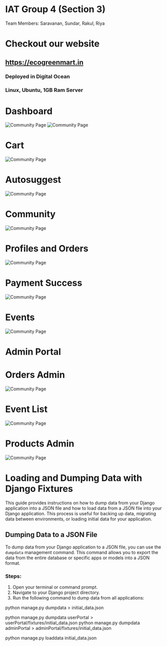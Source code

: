 # IAT Group 4 (Section 3)
Team Members: Saravanan, Sundar, Rakul, Riya

# Checkout our website
<h2><a href="https://ecogreenmart.in">
https://ecogreenmart.in
</a></h2>
<h3>Deployed in Digital Ocean</h3>
<h3>Linux, Ubuntu, 1GB Ram Server</h3>

# Dashboard
![Community Page](Dashboard1.gif)
![Community Page](Dashboard2.gif)

# Cart
![Community Page](cart1.gif)

# Autosuggest
![Community Page](autosuggest.gif)

# Community
![Community Page](community.gif)

# Profiles and Orders
![Community Page](profileandorders.gif)

# Payment Success
![Community Page](paymentsuccess.gif)

# Events
![Community Page](events.gif)

# Admin Portal

# Orders Admin
![Community Page](ordersadmin.gif)

# Event List
![Community Page](eventlistadmin.gif)

# Products Admin
![Community Page](productsadmin.gif)



# Loading and Dumping Data with Django Fixtures

This guide provides instructions on how to dump data from your Django application into a JSON file and how to load data from a JSON file into your Django application. This process is useful for backing up data, migrating data between environments, or loading initial data for your application.

## Dumping Data to a JSON File

To dump data from your Django application to a JSON file, you can use the `dumpdata` management command. This command allows you to export the data from the entire database or specific apps or models into a JSON format.

### Steps:

1. Open your terminal or command prompt.
2. Navigate to your Django project directory.
3. Run the following command to dump data from all applications:


python manage.py dumpdata > initial_data.json

python manage.py dumpdata userPortal > userPortal/fixtures/initial_data.json
python manage.py dumpdata adminPortal > adminPortal/fixtures/initial_data.json

python manage.py loaddata initial_data.json
